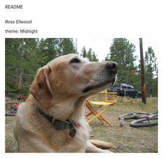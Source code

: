 ###### README
_Ross Ellwood_



theme: Midnight



![Here is a picture of my dog Bode!](IMG_0679.JPG)

